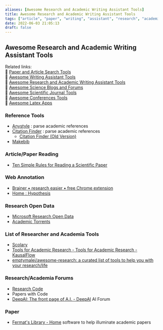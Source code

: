 ```yaml
---
aliases: [Awesome Research and Academic Writing Assistant Tools]
title: Awesome Research and Academic Writing Assistant Tools
tags: ["article", "paper", "writing", "assistant", "research", "academia"]
date: 2022-06-03 21:05:13
draft: false
---
```


## Awesome Research and Academic Writing Assistant Tools

Related links:  
🔗 [Paper and Article Search Tools](paper-search.md)  
🔗 [Awesome Writing Assistant Tools](/app/writing-assitant-app)  
🔗 [Awesome Research and Academic Writing Assistant Tools](paper-tool.md)  
🔗 [Awesome Science Blogs and Forums](/research/science-blog)  
🔗 [Awesome Scientific Journal Tools](../academia/journal-tool.md)  
🔗 [Awesome Conferences Tools](conference-tool.md)  
🔗 [Awesome Latex Apps](latex-tool.md)  

### Reference Tools

- [Anystyle](https://anystyle.io/) : parse academic references
- [Citation Finder](https://citation-finder.now.sh/) : parse academic references
    - [Citation Finder (Old Version)](http://git.macropus.org/citation-finder/)
- [Makebib](http://www.snowelm.com/~t/doc/tips/makebib.perl.cgi)

### Article/Paper Reading

- [Ten Simple Rules for Reading a Scientific Paper](https://journals.plos.org/ploscompbiol/article?id=10.1371/journal.pcbi.1008032)

### Web Annotation

- [Brainer • research easier • free Chrome extension](https://brainer.app/)
- [Home : Hypothesis](https://web.hypothes.is/)

### Research Open Data

- [Microsoft Research Open Data](https://msropendata.com/)
- [Academic Torrents](https://academictorrents.com/)

### List of Researcher and Academia Tools

- [Scolary](https://scolary.com/)
- [Tools for Academic Research - Tools for Academic Research - KausalFlow](https://tools.kausalflow.com/)
- [emptymalei/awesome-research: a curated list of tools to help you with your research/life](https://github.com/emptymalei/awesome-research)

### Research/Academia Forums

- [Research Code](https://researchcode.com/)
- Papers with Code
- [DeepAI: The front page of A.I. - DeepAI](https://deepai.org/) AI Forum

### Paper

- [Fermat's Library - Home](https://fermatslibrary.com/) software to help illuminate academic papers
